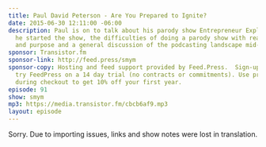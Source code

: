 ```yaml
---
title: Paul David Peterson - Are You Prepared to Ignite?
date: 2015-06-30 12:11:00 -06:00
description: Paul is on to talk about his parody show Entrepreneur Explosion! Why
  he started the show, the difficulties of doing a parody show with real discussions
  and purpose and a general discussion of the podcasting landscape mid-2015.
sponsor: Transistor.fm
sponsor-link: http://feed.press/smym
sponsor-copy: Hosting and feed support provided by Feed.Press.  Sign-up today and
  try FeedPress on a 14 day trial (no contracts or commitments). Use promo code "smym"
  during checkout to get 10% off your first year.
episode: 91
show: smym
mp3: https://media.transistor.fm/cbcb6af9.mp3
layout: episode
---
```


Sorry. Due to importing issues, links and show notes were lost in translation.

